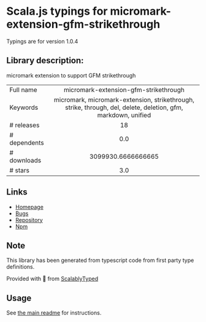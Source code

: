 
# Scala.js typings for micromark-extension-gfm-strikethrough

Typings are for version 1.0.4

## Library description:
micromark extension to support GFM strikethrough

|                    |                 |
| ------------------ | :-------------: |
| Full name          | micromark-extension-gfm-strikethrough |
| Keywords           | micromark, micromark-extension, strikethrough, strike, through, del, delete, deletion, gfm, markdown, unified |
| # releases         | 18 |
| # dependents       | 0.0 |
| # downloads        | 3099930.6666666665 |
| # stars            | 3.0 |

## Links
- [Homepage](https://github.com/micromark/micromark-extension-gfm-strikethrough#readme)
- [Bugs](https://github.com/micromark/micromark-extension-gfm-strikethrough/issues)
- [Repository](https://github.com/micromark/micromark-extension-gfm-strikethrough)
- [Npm](https://www.npmjs.com/package/micromark-extension-gfm-strikethrough)
    


## Note
This library has been generated from typescript code from first party type definitions.

Provided with :purple_heart: from [ScalablyTyped](https://github.com/oyvindberg/ScalablyTyped)

## Usage
See [the main readme](../../readme.md) for instructions.


